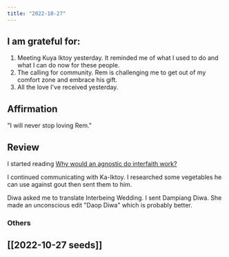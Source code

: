 ```yaml
---
title: "2022-10-27"
---
```

## I am grateful for:
1. Meeting Kuya Iktoy yesterday. It reminded me of what I used to do and what I can do now for these people.
2. The calling for community. Rem is challenging me to get out of my comfort zone and embrace his gift.
3. All the love I've received yesterday.

## Affirmation

"I will never stop loving Rem."

## Review

I started reading [Why would an agnostic do interfaith work?](https://appliedsentience.com/2015/07/09/2937/)

I continued communicating with Ka-Iktoy. I researched some vegetables he can use against gout then sent them to him.

Diwa asked me to translate Interbeing Wedding. I sent Dampiang Diwa. She made an unconscious edit "Daop Diwa" which is probably better.

### Others

## [[2022-10-27 seeds]]

